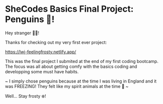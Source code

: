 # SheCodes Basics Final Project: Penguins 🐧!

Hey stranger 👋🏾!

Thanks for checking out my very first ever project:

https://lwj-feelingfrosty.netlify.app/

This was the final project I submited at the end of my first coding bootcamp.
The focus was all about getting comfy with the basics coding and developping some must have habits.

~ I simply chose penguins because at the time I was living in England and it was FREEZING!
They felt like my spirit animals at the time 🥲 ~

Well... Stay frosty ❄️!
